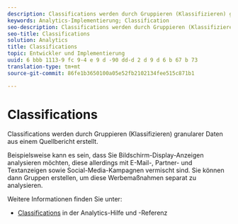 ```yaml
---
description: Classifications werden durch Gruppieren (Klassifizieren) granularer Daten aus einem Quellbericht erstellt.
keywords: Analytics-Implementierung; Classification
seo-description: Classifications werden durch Gruppieren (Klassifizieren) granularer Daten aus einem Quellbericht erstellt.
seo-title: Classifications
solution: Analytics
title: Classifications
topic: Entwickler und Implementierung
uuid: 6 bbb 1113-9 fc 9-4 e 9 d -90 dd-d 2 d 9 d 6 b 67 b 73
translation-type: tm+mt
source-git-commit: 86fe1b3650100a05e52fb2102134fee515c871b1

---
```



# Classifications

Classifications werden durch Gruppieren (Klassifizieren) granularer Daten aus einem Quellbericht erstellt.

Beispielsweise kann es sein, dass Sie Bildschirm-Display-Anzeigen analysieren möchten, diese allerdings mit E-Mail-, Partner- und Textanzeigen sowie Social-Media-Kampagnen vermischt sind. Sie können dann Gruppen erstellen, um diese Werbemaßnahmen separat zu analysieren.

Weitere Informationen finden Sie unter:

* [Classifications](https://marketing.adobe.com/resources/help/en_US/reference/classifications.html) in der Analytics-Hilfe und -Referenz

